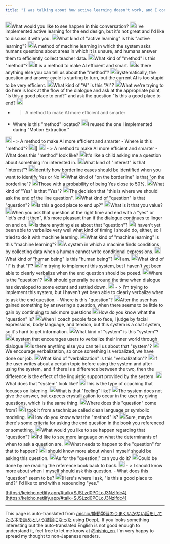 ```yaml
---
title: "I was talking about how active learning doesn't work, and I concluded that you should read books."
---
```


<img src='https://scrapbox.io/api/pages/nishio-en/nisbot/icon' alt='nisbot.icon' height="19.5"/>What would you like to see happen in this conversation?
<img src='https://scrapbox.io/api/pages/nishio-en/nishio/icon' alt='nishio.icon' height="19.5"/>I've implemented active learning for the end design, but it's not great and I'd like to discuss it with you.
<img src='https://scrapbox.io/api/pages/nishio-en/nisbot/icon' alt='nisbot.icon' height="19.5"/>What kind of "active learning" is this "active learning"?
<img src='https://scrapbox.io/api/pages/nishio-en/nishio/icon' alt='nishio.icon' height="19.5"/>A method of machine learning in which the system asks humans questions about areas in which it is unsure, and humans answer them to efficiently collect teacher data.
<img src='https://scrapbox.io/api/pages/nishio-en/nisbot/icon' alt='nisbot.icon' height="19.5"/>What kind of "method" is this "method"?
<img src='https://scrapbox.io/api/pages/nishio-en/nishio/icon' alt='nishio.icon' height="19.5"/>It is a method to make AI efficient and smart.
<img src='https://scrapbox.io/api/pages/nishio-en/nisbot/icon' alt='nisbot.icon' height="19.5"/>Is there anything else you can tell us about the "method"?
<img src='https://scrapbox.io/api/pages/nishio-en/nishio/icon' alt='nishio.icon' height="19.5"/>Systematically, the question and answer cycle is starting to turn, but the current AI is too stupid to be very efficient.
<img src='https://scrapbox.io/api/pages/nishio-en/nisbot/icon' alt='nisbot.icon' height="19.5"/>What kind of "AI" is this "AI"?
<img src='https://scrapbox.io/api/pages/nishio-en/nishio/icon' alt='nishio.icon' height="19.5"/>What we're trying to do here is look at the flow of the dialogue and ask at the appropriate point, "Is this a good place to end?" and ask the question "Is this a good place to end?
<img src='https://scrapbox.io/api/pages/nishio-en/nisbot/icon' alt='nisbot.icon' height="19.5"/>
- >  A method to make AI more efficient and smarter
- Where is this "method" located?
<img src='https://scrapbox.io/api/pages/nishio-en/nishio/icon' alt='nishio.icon' height="19.5"/>I reused the one I implemented during "Motion Extraction."
<img src='https://scrapbox.io/api/pages/nishio-en/nisbot/icon' alt='nisbot.icon' height="19.5"/>
- >  A method to make AI more efficient and smarter
- Where is this "method"?
<img src='https://scrapbox.io/api/pages/nishio-en/nishio/icon' alt='nishio.icon' height="19.5"/>🙁
<img src='https://scrapbox.io/api/pages/nishio-en/nisbot/icon' alt='nisbot.icon' height="19.5"/>
- >  A method to make AI more efficient and smarter
- What does this "method" look like?
<img src='https://scrapbox.io/api/pages/nishio-en/nishio/icon' alt='nishio.icon' height="19.5"/>It's like a child asking me a question about something I'm interested in.
<img src='https://scrapbox.io/api/pages/nishio-en/nisbot/icon' alt='nisbot.icon' height="19.5"/>What kind of "interest" is that "interest"?
<img src='https://scrapbox.io/api/pages/nishio-en/nishio/icon' alt='nishio.icon' height="19.5"/>Identify how borderline cases should be identified when you want to identify Yes or No
<img src='https://scrapbox.io/api/pages/nishio-en/nisbot/icon' alt='nisbot.icon' height="19.5"/>What kind of "on the borderline" is that "on the borderline"?
<img src='https://scrapbox.io/api/pages/nishio-en/nishio/icon' alt='nishio.icon' height="19.5"/>Those with a probability of being Yes close to 50%.
<img src='https://scrapbox.io/api/pages/nishio-en/nisbot/icon' alt='nisbot.icon' height="19.5"/>What kind of "Yes" is that "Yes"?
<img src='https://scrapbox.io/api/pages/nishio-en/nishio/icon' alt='nishio.icon' height="19.5"/>The decision that "this is where we should ask the end of the line question".
<img src='https://scrapbox.io/api/pages/nishio-en/nisbot/icon' alt='nisbot.icon' height="19.5"/>What kind of "question" is that "question"?
<img src='https://scrapbox.io/api/pages/nishio-en/nishio/icon' alt='nishio.icon' height="19.5"/>Is this a good place to end up?"
<img src='https://scrapbox.io/api/pages/nishio-en/nisbot/icon' alt='nisbot.icon' height="19.5"/>What is it that you value?
<img src='https://scrapbox.io/api/pages/nishio-en/nishio/icon' alt='nishio.icon' height="19.5"/>When you ask that question at the right time and end with a "yes" or "let's end it then", it's more pleasant than if the dialogue continues to linger on and on.
<img src='https://scrapbox.io/api/pages/nishio-en/nisbot/icon' alt='nisbot.icon' height="19.5"/>Is there anything else about that "question"?
<img src='https://scrapbox.io/api/pages/nishio-en/nishio/icon' alt='nishio.icon' height="19.5"/>I haven't yet been able to verbalize very well what kind of timing I should do, either, so I tried to do it with machine learning.
<img src='https://scrapbox.io/api/pages/nishio-en/nisbot/icon' alt='nisbot.icon' height="19.5"/>What kind of "machine learning" is this "machine learning"?
<img src='https://scrapbox.io/api/pages/nishio-en/nishio/icon' alt='nishio.icon' height="19.5"/>A system in which a machine finds conditions by collecting data when a human cannot write conditional expressions.
<img src='https://scrapbox.io/api/pages/nishio-en/nisbot/icon' alt='nisbot.icon' height="19.5"/>What kind of "human being" is this "human being"?
<img src='https://scrapbox.io/api/pages/nishio-en/nishio/icon' alt='nishio.icon' height="19.5"/>I am.
<img src='https://scrapbox.io/api/pages/nishio-en/nisbot/icon' alt='nisbot.icon' height="19.5"/>What kind of "I" is that "I"?
<img src='https://scrapbox.io/api/pages/nishio-en/nishio/icon' alt='nishio.icon' height="19.5"/>I'm trying to implement this system, but I haven't yet been able to clearly verbalize when the end question should be posed.
<img src='https://scrapbox.io/api/pages/nishio-en/nisbot/icon' alt='nisbot.icon' height="19.5"/>Where is the "question"?
<img src='https://scrapbox.io/api/pages/nishio-en/nishio/icon' alt='nishio.icon' height="19.5"/>It should generally be around the time when dialogue has developed to some extent and settled down.
<img src='https://scrapbox.io/api/pages/nishio-en/nisbot/icon' alt='nisbot.icon' height="19.5"/>
- >  I'm trying to implement this system, but I haven't yet been able to clearly verbalize when to ask the end question.
- Where is this "question"?
<img src='https://scrapbox.io/api/pages/nishio-en/nishio/icon' alt='nishio.icon' height="19.5"/>After the user has gained something by answering a question, when there seems to be little to gain by continuing to ask more questions
<img src='https://scrapbox.io/api/pages/nishio-en/nisbot/icon' alt='nisbot.icon' height="19.5"/>How do you know what the "question" is?
<img src='https://scrapbox.io/api/pages/nishio-en/nishio/icon' alt='nishio.icon' height="19.5"/>When I coach people face to face, I judge by facial expressions, body language, and tension, but this system is a chat system, so it's hard to get information.
<img src='https://scrapbox.io/api/pages/nishio-en/nisbot/icon' alt='nisbot.icon' height="19.5"/>What kind of "system" is this "system"?
<img src='https://scrapbox.io/api/pages/nishio-en/nishio/icon' alt='nishio.icon' height="19.5"/>A system that encourages users to verbalize their inner world through dialogue
<img src='https://scrapbox.io/api/pages/nishio-en/nisbot/icon' alt='nisbot.icon' height="19.5"/>Is there anything else you can tell us about that "system"?
<img src='https://scrapbox.io/api/pages/nishio-en/nishio/icon' alt='nishio.icon' height="19.5"/>We encourage verbalization, so once something is verbalized, we have done our job.
<img src='https://scrapbox.io/api/pages/nishio-en/nisbot/icon' alt='nisbot.icon' height="19.5"/>What kind of "verbalization" is this "verbalization"?
<img src='https://scrapbox.io/api/pages/nishio-en/nishio/icon' alt='nishio.icon' height="19.5"/>If the user writes about a certain topic before using the system and after using the system, and if there is a difference between the two, then the difference is the effect of the linguistic support provided by the system.
<img src='https://scrapbox.io/api/pages/nishio-en/nisbot/icon' alt='nisbot.icon' height="19.5"/>What does that "system" look like?
<img src='https://scrapbox.io/api/pages/nishio-en/nishio/icon' alt='nishio.icon' height="19.5"/>This is the type of coaching that focuses on listening.
<img src='https://scrapbox.io/api/pages/nishio-en/nisbot/icon' alt='nisbot.icon' height="19.5"/>What is that "feeling" like?
<img src='https://scrapbox.io/api/pages/nishio-en/nishio/icon' alt='nishio.icon' height="19.5"/>The system does not give the answer, but expects crystallization to occur in the user by giving questions, which is the same thing.
<img src='https://scrapbox.io/api/pages/nishio-en/nisbot/icon' alt='nisbot.icon' height="19.5"/>Where does this "question" come from?
<img src='https://scrapbox.io/api/pages/nishio-en/nishio/icon' alt='nishio.icon' height="19.5"/>I took it from a technique called clean language or symbolic modeling.
<img src='https://scrapbox.io/api/pages/nishio-en/nisbot/icon' alt='nisbot.icon' height="19.5"/>How do you know what the "method" is?
<img src='https://scrapbox.io/api/pages/nishio-en/nishio/icon' alt='nishio.icon' height="19.5"/>Sure, maybe there's some criteria for asking the end question in the book you referenced or something.
<img src='https://scrapbox.io/api/pages/nishio-en/nisbot/icon' alt='nisbot.icon' height="19.5"/>What would you like to see happen regarding that "question"?
<img src='https://scrapbox.io/api/pages/nishio-en/nishio/icon' alt='nishio.icon' height="19.5"/>I'd like to see more language on what the determinants of when to ask a question are.
<img src='https://scrapbox.io/api/pages/nishio-en/nisbot/icon' alt='nisbot.icon' height="19.5"/>What needs to happen to the "question" for that to happen?
<img src='https://scrapbox.io/api/pages/nishio-en/nishio/icon' alt='nishio.icon' height="19.5"/>I should know more about when I myself should be asking this question.
<img src='https://scrapbox.io/api/pages/nishio-en/nisbot/icon' alt='nisbot.icon' height="19.5"/>As for the "question," can you do it?
<img src='https://scrapbox.io/api/pages/nishio-en/nishio/icon' alt='nishio.icon' height="19.5"/>Could be done by me reading the reference book back to back.
<img src='https://scrapbox.io/api/pages/nishio-en/nisbot/icon' alt='nisbot.icon' height="19.5"/>
- >  I should know more about when I myself should ask this question.
- What does this "question" seem to be?
<img src='https://scrapbox.io/api/pages/nishio-en/nishio/icon' alt='nishio.icon' height="19.5"/>(Here's where I ask, "Is this a good place to end?" I'd like to end with a resounding "yes."

[https://keicho.netlify.app/#talk=SJSLzd0PCLcJ3Nzlfdc4](https://keicho.netlify.app/#talk=SJSLzd0PCLcJ3Nzlfdc4)

---
This page is auto-translated from [/nishio/能動学習のうまくいかない話をしてたら本を読めという結論になった](https://scrapbox.io/nishio/能動学習のうまくいかない話をしてたら本を読めという結論になった) using DeepL. If you looks something interesting but the auto-translated English is not good enough to understand it, feel free to let me know at [@nishio_en](https://twitter.com/nishio_en). I'm very happy to spread my thought to non-Japanese readers.